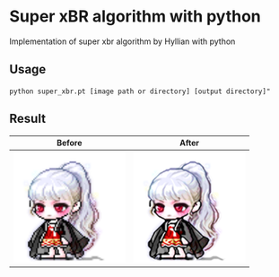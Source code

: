 # Super xBR algorithm with python
Implementation of super xbr algorithm by Hyllian with python

## Usage
```
python super_xbr.pt [image path or directory] [output directory]"
```

## Result
| Before                                                           | After                                         |
|------------------------------------------------------------------|-----------------------------------------------|
| <img src="./example/before.png" width="200" /> | <img src="./example/after.png" width="200" /> |
